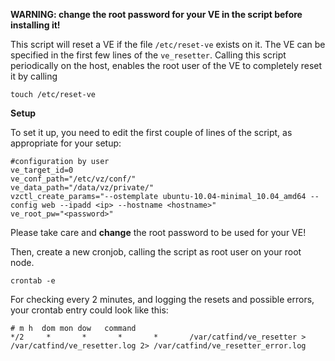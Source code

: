 **WARNING: change the root password for your VE in the script before installing it!**

This script will reset a VE if the file `/etc/reset-ve` exists on it. The VE can
be specified in the first few lines of the `ve_resetter`. Calling this script 
periodically on the host, enables the root user of the VE to completely reset it
by calling

    touch /etc/reset-ve

**Setup**

To set it up, you need to edit the first couple of lines of the script, as appropriate for your setup:

    #configuration by user
    ve_target_id=0
    ve_conf_path="/etc/vz/conf/"
    ve_data_path="/data/vz/private/"
    vzctl_create_params="--ostemplate ubuntu-10.04-minimal_10.04_amd64 --config web --ipadd <ip> --hostname <hostname>"
    ve_root_pw="<password>"

Please take care and **change** the root password to be used for your VE!

Then, create a new cronjob, calling the script as root user on your root node.

    crontab -e

For checking every 2 minutes, and logging the resets and possible errors, your crontab entry could look like this:

    # m h  dom mon dow   command
    */2     *       *       *       *       /var/catfind/ve_resetter > /var/catfind/ve_resetter.log 2> /var/catfind/ve_resetter_error.log

